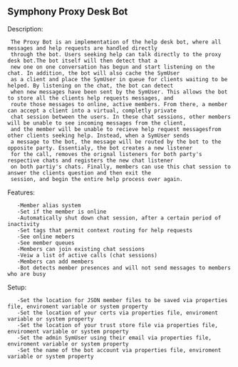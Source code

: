 Symphony Proxy Desk Bot
-----------------------
Description:


     The Proxy Bot is an implementation of the help desk bot, where all messages and help requests are handled directly
     through the bot. Users seeking help can talk directly to the proxy desk bot.The bot itself will then detect that a 
     new one on one conversation has begun and start listening on the chat. In addition, the bot will also cache the SymUser 
     as a client and place the SymUser in queue for clients waiting to be helped. By listening on the chat, the bot can detect 
     when new messages have been sent by the SymUser. This allows the bot to store all the clients help requests messages, and 
     route those messages to online, active members. From there, a member can accept a client into a virtual, completly private 
     chat session between the users. In these chat sessions, other members will be unable to see incoming messages from the client,
     and the member will be unable to recieve help request messagesfrom other clients seeking help. Instead, when a SymUser sends 
     a message to the bot, the message will be routed by the bot to the opposite party. Essentialy, the bot creates a new listener 
     for the call, removes the orignal listeners for both party's respective chats and registers the new chat listener
     on both partiy's chats. Finally, members can use this chat session to answer the clients question and then exit the
     session, and begin the entire help process over again.
     
Features:

       -Member alias system
       -Set if the member is online
       -Automatically shut down chat session, after a certain period of inactivity
       -Set tags that permit context routing for help requests
       -See online mebers
       -See member queues
       -Members can join existing chat sessions
       -Veiw a list of active calls (chat sessions)
       -Members can add members
       -Bot detects member presences and will not send messages to members who are busy
       
Setup:
       
       -Set the location for JSON member files to be saved via properties file, enviroment variable or system property
       -Set the location of your certs via properties file, enviroment variable or system property
       -Set the location of your trust store file via properties file, enviroment variable or system property
       -Set the admin SymUser using their email via properties file, enviroment variable or system property
       -Set the name of the bot account via properties file, enviroment variable or system property
     
     